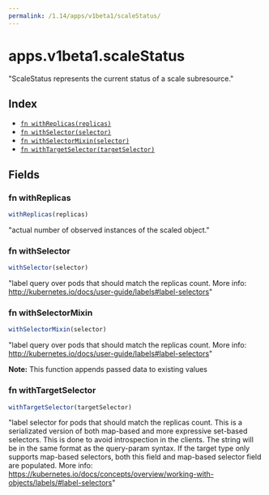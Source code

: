 ```yaml
---
permalink: /1.14/apps/v1beta1/scaleStatus/
---
```


# apps.v1beta1.scaleStatus

"ScaleStatus represents the current status of a scale subresource."

## Index

* [`fn withReplicas(replicas)`](#fn-withreplicas)
* [`fn withSelector(selector)`](#fn-withselector)
* [`fn withSelectorMixin(selector)`](#fn-withselectormixin)
* [`fn withTargetSelector(targetSelector)`](#fn-withtargetselector)

## Fields

### fn withReplicas

```ts
withReplicas(replicas)
```

"actual number of observed instances of the scaled object."

### fn withSelector

```ts
withSelector(selector)
```

"label query over pods that should match the replicas count. More info: http://kubernetes.io/docs/user-guide/labels#label-selectors"

### fn withSelectorMixin

```ts
withSelectorMixin(selector)
```

"label query over pods that should match the replicas count. More info: http://kubernetes.io/docs/user-guide/labels#label-selectors"

**Note:** This function appends passed data to existing values

### fn withTargetSelector

```ts
withTargetSelector(targetSelector)
```

"label selector for pods that should match the replicas count. This is a serializated version of both map-based and more expressive set-based selectors. This is done to avoid introspection in the clients. The string will be in the same format as the query-param syntax. If the target type only supports map-based selectors, both this field and map-based selector field are populated. More info: https://kubernetes.io/docs/concepts/overview/working-with-objects/labels/#label-selectors"